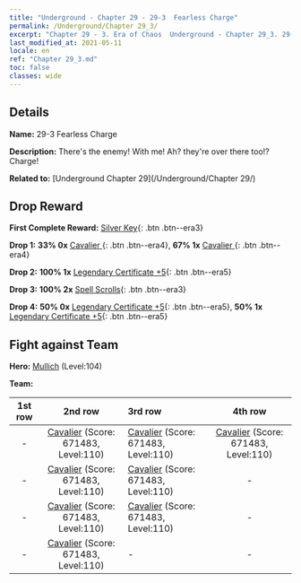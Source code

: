 ```yaml
---
title: "Underground - Chapter 29 - 29-3  Fearless Charge"
permalink: /Underground/Chapter 29_3/
excerpt: "Chapter 29 - 3. Era of Chaos  Underground - Chapter 29_3. 29-3  Fearless Charge"
last_modified_at: 2021-05-11
locale: en
ref: "Chapter 29_3.md"
toc: false
classes: wide
---
```


## Details

 **Name:** 29-3  Fearless Charge

 **Description:**       There's the enemy! With me! Ah? they're over there too!? Charge!

 **Related to:** [Underground Chapter 29](/Underground/Chapter 29/)

## Drop Reward

 **First Complete Reward:** [Silver Key](/Items/con_693/){: .btn .btn--era3}

 **Drop 1:** **33% 0x** [Cavalier ](/Items/unt_195/){: .btn .btn--era4}, **67% 1x** [Cavalier ](/Items/unt_195/){: .btn .btn--era4}

 **Drop 2:** **100% 1x** [Legendary Certificate +5](/Items/mat_102/){: .btn .btn--era5}

 **Drop 3:** **100% 2x** [Spell Scrolls](/Items/con_694/){: .btn .btn--era3}

 **Drop 4:** **50% 0x** [Legendary Certificate +5](/Items/mat_102/){: .btn .btn--era5}, **50% 1x** [Legendary Certificate +5](/Items/mat_102/){: .btn .btn--era5}


## Fight against Team
 **Hero:** [Mullich](/heroes/Mullich/) (Level:104)

 **Team:**


  | 1st row | 2nd row | 3rd row | 4th row |
  |:----:|:----:|:----|:----:|
  | - | [Cavalier](/units/Cavalier/) (Score: 671483, Level:110)  | [Cavalier](/units/Cavalier/) (Score: 671483, Level:110)  | [Cavalier](/units/Cavalier/) (Score: 671483, Level:110)  |
  | - | [Cavalier](/units/Cavalier/) (Score: 671483, Level:110)  | [Cavalier](/units/Cavalier/) (Score: 671483, Level:110)  | - |
  | - | [Cavalier](/units/Cavalier/) (Score: 671483, Level:110)  | [Cavalier](/units/Cavalier/) (Score: 671483, Level:110)  | - |
  | - | [Cavalier](/units/Cavalier/) (Score: 671483, Level:110)  | - | - |


